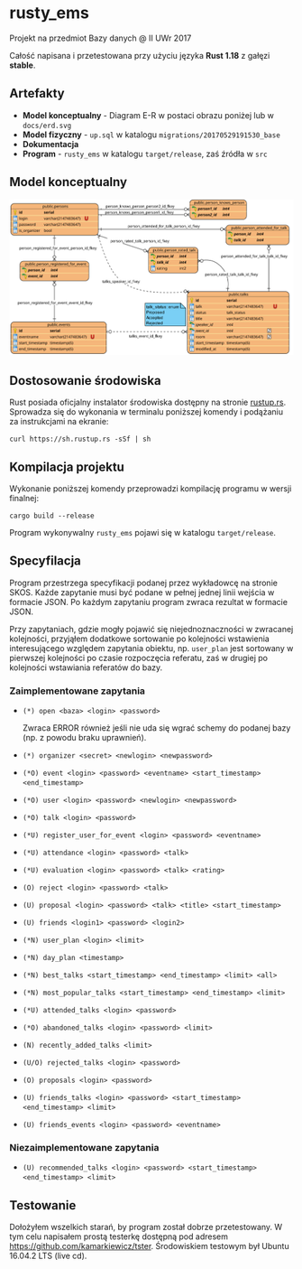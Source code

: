 # rusty_ems

Projekt na przedmiot Bazy danych @ II UWr 2017

Całość napisana i przetestowana przy użyciu języka **Rust 1.18** z gałęzi **stable**.

## Artefakty

- **Model konceptualny** - Diagram E-R w postaci obrazu poniżej lub w `docs/erd.svg`
- **Model fizyczny** - `up.sql` w katalogu `migrations/20170529191530_base`
- **Dokumentacja**
- **Program** - `rusty_ems` w katalogu `target/release`, zaś źródła w `src`

## Model konceptualny

![Diagram E-R](docs/erd.svg)

## Dostosowanie środowiska

Rust posiada oficjalny instalator środowiska dostępny na stronie [rustup.rs](https://rustup.rs/).
Sprowadza się do wykonania w terminalu poniższej komendy i podążaniu za instrukcjami na ekranie:
```
curl https://sh.rustup.rs -sSf | sh
```

## Kompilacja projektu

Wykonanie poniższej komendy przeprowadzi kompilację programu w wersji finalnej:
```
cargo build --release
```
Program wykonywalny `rusty_ems` pojawi się w katalogu `target/release`.

## Specyfilacja

Program przestrzega specyfikacji podanej przez wykładowcę na stronie SKOS.
Każde zapytanie musi być podane w pełnej jednej linii wejścia w formacie JSON.
Po każdym zapytaniu program zwraca rezultat w formacie JSON.

Przy zapytaniach, gdzie mogły pojawić się niejednoznaczności w zwracanej kolejności,
przyjąłem dodatkowe sortowanie po kolejności wstawienia interesującego względem
zapytania obiektu, np. `user_plan` jest sortowany w pierwszej kolejności po czasie
rozpoczęcia referatu, zaś w drugiej po kolejności wstawiania referatów do bazy.

### Zaimplementowane zapytania

 - `(*) open <baza> <login> <password>`
   
    Zwraca ERROR również jeśli nie uda się wgrać schemy do podanej bazy
    (np. z powodu braku uprawnień).
 
 - `(*) organizer <secret> <newlogin> <newpassword>`
 - `(*O) event <login> <password> <eventname> <start_timestamp> <end_timestamp>`
 - `(*O) user <login> <password> <newlogin> <newpassword>`
 - `(*O) talk <login> <password>`
 - `(*U) register_user_for_event <login> <password> <eventname>`
 - `(*U) attendance <login> <password> <talk>`
 - `(*U) evaluation <login> <password> <talk> <rating>`
 - `(O) reject <login> <password> <talk>`
 - `(U) proposal <login> <password> <talk> <title> <start_timestamp>`
 - `(U) friends <login1> <password> <login2>`
 - `(*N) user_plan <login> <limit>`
 - `(*N) day_plan <timestamp>`
 - `(*N) best_talks <start_timestamp> <end_timestamp> <limit> <all>`
 - `(*N) most_popular_talks <start_timestamp> <end_timestamp> <limit>`
 - `(*U) attended_talks <login> <password>`
 - `(*O) abandoned_talks <login> <password> <limit>`
 - `(N) recently_added_talks <limit>`
 - `(U/O) rejected_talks <login> <password>`
 - `(O) proposals <login> <password>`
 - `(U) friends_talks <login> <password> <start_timestamp> <end_timestamp> <limit>`
 - `(U) friends_events <login> <password> <eventname>`

 ### Niezaimplementowane zapytania
 
 - `(U) recommended_talks <login> <password> <start_timestamp> <end_timestamp> <limit>`

## Testowanie

Dołożyłem wszelkich starań, by program został dobrze przetestowany.
W tym celu napisałem prostą testerkę dostępną pod adresem <https://github.com/kamarkiewicz/tster>.
Środowiskiem testowym był Ubuntu 16.04.2 LTS (live cd).
